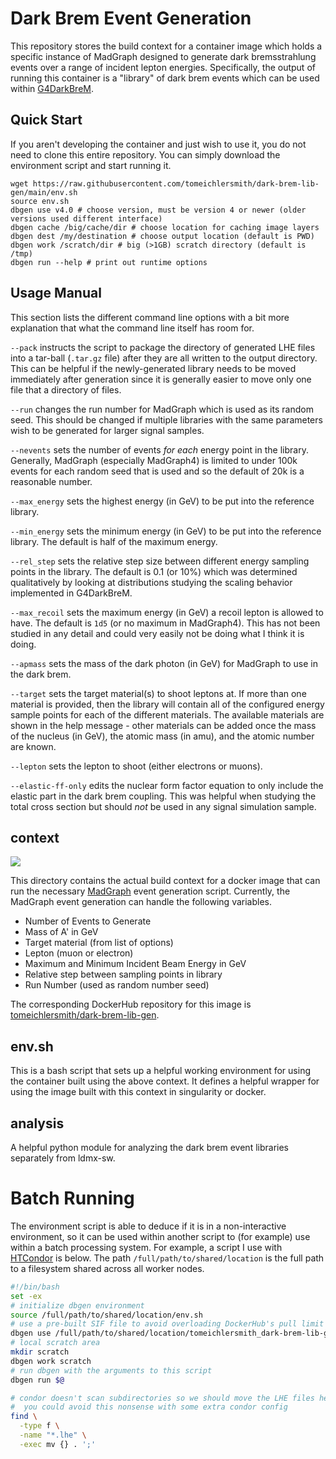 
# Dark Brem Event Generation
This repository stores the build context for a container image which holds a specific instance of MadGraph
designed to generate dark bremsstrahlung events over a range of incident lepton energies. Specifically,
the output of running this container is a "library" of dark brem events which can be used within
[G4DarkBreM](https://github.com/LDMX-Software/G4DarkBreM).

## Quick Start
If you aren't developing the container and just wish to use it,
you do not need to clone this entire repository. You can simply download
the environment script and start running it.

```
wget https://raw.githubusercontent.com/tomeichlersmith/dark-brem-lib-gen/main/env.sh
source env.sh
dbgen use v4.0 # choose version, must be version 4 or newer (older versions used different interface)
dbgen cache /big/cache/dir # choose location for caching image layers
dbgen dest /my/destination # choose output location (default is PWD)
dbgen work /scratch/dir # big (>1GB) scratch directory (default is /tmp)
dbgen run --help # print out runtime options
```

## Usage Manual
This section lists the different command line options with a bit more explanation that what the command line itself has room for.

`--pack` instructs the script to package the directory of generated LHE files into a tar-ball (`.tar.gz` file) after they are all written to the output directory. This can be helpful if the newly-generated library needs to be moved immediately after generation since it is generally easier to move only one file that a directory of files.

`--run` changes the run number for MadGraph which is used as its random seed. This should be changed if multiple libraries with the same parameters wish to be generated for larger signal samples.

`--nevents` sets the number of events _for each_ energy point in the library. Generally, MadGraph (especially MadGraph4) is limited to under 100k events for each random seed that is used and so the default of 20k is a reasonable number.

`--max_energy` sets the highest energy (in GeV) to be put into the reference library.

`--min_energy` sets the minimum energy (in GeV) to be put into the reference library. The default is half of the maximum energy.

`--rel_step` sets the relative step size between different energy sampling points in the library. The default is 0.1 (or 10%) which was determined qualitatively by looking at distributions studying the scaling behavior implemented in G4DarkBreM.

`--max_recoil` sets the maximum energy (in GeV) a recoil lepton is allowed to have. The default is `1d5` (or no maximum in MadGraph4). This has not been studied in any detail and could very easily not be doing what I think it is doing.

`--apmass` sets the mass of the dark photon (in GeV) for MadGraph to use in the dark brem.

`--target` sets the target material(s) to shoot leptons at. If more than one material is provided, then the library will contain all of the configured energy sample points for each of the different materials. The available materials are shown in the help message - other materials can be added once the mass of the nucleus (in GeV), the atomic mass (in amu), and the atomic number are known.

`--lepton` sets the lepton to shoot (either electrons or muons).

`--elastic-ff-only` edits the nuclear form factor equation to only include the elastic part in the dark brem coupling. This was helpful when studying the total cross section but should _not_ be used in any signal simulation sample.

## context

<a href="https://github.com/tomeichlersmith/mg-dark-brem/actions" alt="Actions">
    <img src="https://github.com/tomeichlersmith/dark-brem-lib-gen/workflows/CI/badge.svg" />
</a>

This directory contains the actual build context for a docker image that can run the necessary [MadGraph](https://cp3.irmp.ucl.ac.be/projects/madgraph/) event generation script.
Currently, the MadGraph event generation can handle the following variables.

- Number of Events to Generate
- Mass of A' in GeV
- Target material (from list of options)
- Lepton (muon or electron)
- Maximum and Minimum Incident Beam Energy in GeV
- Relative step between sampling points in library
- Run Number (used as random number seed) 

The corresponding DockerHub repository for this image is [tomeichlersmith/dark-brem-lib-gen](https://hub.docker.com/repository/docker/tomeichlersmith/dark-brem-lib-gen).

## env.sh
This is a bash script that sets up a helpful working environment for using the container built using the above context.
It defines a helpful wrapper for using the image built with this context in singularity or docker.

## analysis
A helpful python module for analyzing the dark brem event libraries separately from ldmx-sw.

# Batch Running
The environment script is able to deduce if it is in a non-interactive environment, 
so it can be used within another script to (for example) use within a batch processing
system. For example, a script I use with [HTCondor](https://htcondor.readthedocs.io/en/latest/) 
is below. The path `/full/path/to/shared/location` is the full path to a filesystem shared
across all worker nodes.

```bash
#!/bin/bash
set -ex
# initialize dbgen environment
source /full/path/to/shared/location/env.sh
# use a pre-built SIF file to avoid overloading DockerHub's pull limit
dbgen use /full/path/to/shared/location/tomeichlersmith_dark-brem-lib-gen_v4.4.sif
# local scratch area
mkdir scratch
dbgen work scratch
# run dbgen with the arguments to this script
dbgen run $@

# condor doesn't scan subdirectories so we should move the LHE files here
#  you could avoid this nonsense with some extra condor config
find \
  -type f \
  -name "*.lhe" \
  -exec mv {} . ';'
```
